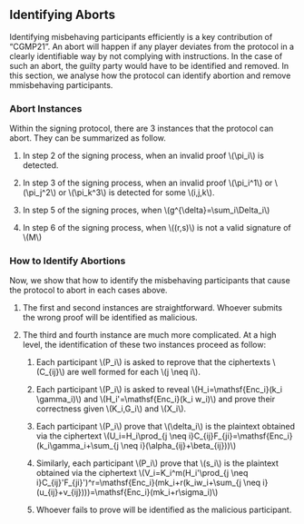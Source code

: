 ## Identifying Aborts

Identifying misbehaving participants efficiently is a key contribution of “CGMP21”. An abort will happen if any player deviates from the protocol in a clearly identifiable way by not complying with instructions. In the case of such an abort, the guilty party would have to be identified and removed. In this section, we analyse how the protocol can identify abortion and remove mmisbehaving participants.

### Abort Instances
Within the signing protocol, there are 3 instances that the protocol can abort. They can be summarized as follow.

1. In step 2 of the signing process, when an invalid proof \\(\pi_i\\) is detected.

2. In step 3 of the signing process, when an invalid proof \\(\pi_i^1\\) or \\(\pi_j^2\\) or \\(\pi_k^3\\) is detected for some \\(i,j,k\\).

3. In step 5 of the signing proces, when \\(g^{\delta}=\sum_i\Delta_i\\)

4. In step 6 of the signing process, when \\((r,s)\\) is not a valid signature of \\(M\\)

### How to Identify Abortions

Now, we show that how to identify the misbehaving participants that cause the protocol to abort in each cases above.

1. The first and second instances are straightforward. Whoever submits the wrong proof will be identified as malicious.

2. The third and fourth instance are much more complicated. At a high level, the identification of these two instances proceed as follow:

    1. Each participant \\(P_i\\) is asked to reprove that the ciphertexts \\(C_{ij}\\) are well formed for each \\(j \neq i\\). 
 
    2. Each participant \\(P_i\\) is asked to reveal \\(H_i=\mathsf{Enc_i}(k_i \gamma_i)\\) and \\(H_i'=\mathsf{Enc_i}(k_i w_i)\\) and prove their correctness given \\(K_i,G_i\\) and \\(X_i\\).

    3. Each participant \\(P_i\\) prove that \\(\delta_i\\) is the plaintext obtained via the ciphertext \\(U_i=H_i\prod_{j \neq i}C_{ij}F_{ji}=\mathsf{Enc_i}(k_i\gamma_i+\sum_{j \neq i}(\alpha_{ij}+\beta_{ij}))\\)
    
    4. Similarly, each participant \\(P_i\\) prove that \\(s_i\\) is the plaintext obtained via the ciphertext \\(V_i=K_i^m(H_i'\prod_{j \neq i}C_{ij}'F_{ji}')^r=\mathsf{Enc_i}(mk_i+r(k_iw_i+\sum_{j \neq i}(u_{ij}+v_{ij})))=\mathsf{Enc_i}(mk_i+r\sigma_i)\\)
    5. Whoever fails to prove will be identified as the malicious participant.